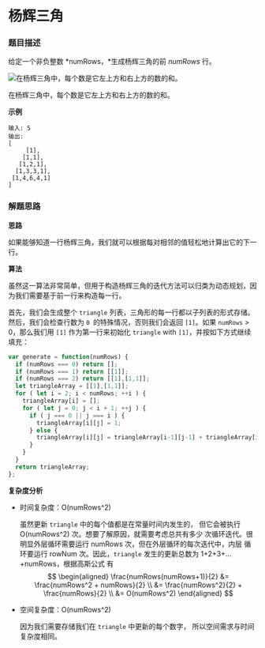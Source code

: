 # 杨辉三角

### 题目描述

给定一个非负整数 *numRows，*生成杨辉三角的前 *numRows* 行。

![在杨辉三角中，每个数是它左上方和右上方的数的和。](https://github.com/Mcnwork2018/LeetCode_mcn/blob/master/image/PascalTriangleAnimated2.gif)

在杨辉三角中，每个数是它左上方和右上方的数的和。

**示例**

```
输入: 5
输出:
[
     [1],
    [1,1],
   [1,2,1],
  [1,3,3,1],
 [1,4,6,4,1]
]
```

### 解题思路

**思路**

如果能够知道一行杨辉三角，我们就可以根据每对相邻的值轻松地计算出它的下一行。

**算法**

虽然这一算法非常简单，但用于构造杨辉三角的迭代方法可以归类为动态规划，因为我们需要基于前一行来构造每一行。

首先，我们会生成整个 `triangle` 列表，三角形的每一行都以子列表的形式存储。然后，我们会检查行数为 `0 `的特殊情况，否则我们会返回 `[1]`。如果 `numRows` > 0，那么我们用 `[1]` 作为第一行来初始化 `triangle` with `[1]`，并按如下方式继续填充：

```javascript
var generate = function(numRows) {
  if (numRows === 0) return [];
  if (numRows === 1) return [[1]];
  if (numRows === 2) return [[1],[1,1]];
  let triangleArray = [[1],[1,1]];
  for ( let i = 2; i < numRows; ++i ) {
    triangleArray[i] = [];
    for ( let j = 0; j < i + 1; ++j ) {
      if ( j === 0 || j === i ) {
        triangleArray[i][j] = 1;
      } else {
        triangleArray[i][j] = triangleArray[i-1][j-1] + triangleArray[i-1][j];
      }
    }
  }
  return triangleArray;
};
```

**复杂度分析**

- 时间复杂度：O(numRows^2)

  虽然更新 `triangle` 中的每个值都是在常量时间内发生的， 但它会被执行 O(numRows^2) 次。想要了解原因，就需要考虑总共有多少 次循环迭代。很明显外层循环需要运行 numRows 次，但在外层循环的每次迭代中，内层 循环要运行 rowNum 次。因此，`triangle` 发生的更新总数为 1+2+3+…+numRows，根据高斯公式 有
  $$
  \begin{aligned} \frac{numRows(numRows+1)}{2} &= \frac{numRows^2 + numRows}{2} \\ &= \frac{numRows^2}{2} + \frac{numRows}{2} \\ &= O(numRows^2) \end{aligned}
  $$
  

- 空间复杂度：O(numRows^2)

  因为我们需要存储我们在 `triangle` 中更新的每个数字， 所以空间需求与时间复杂度相同。
